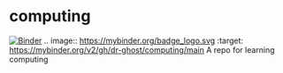 # computing
[![Binder](https://mybinder.org/badge_logo.svg)](https://mybinder.org/v2/gh/dr-ghost/computing/main)
.. image:: https://mybinder.org/badge_logo.svg
 :target: https://mybinder.org/v2/gh/dr-ghost/computing/main
A repo for learning computing
